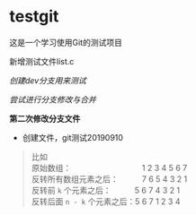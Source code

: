 # testgit
这是一个学习使用Git的测试项目

新增测试文件list.c


*创建dev分支用来测试*

*尝试进行分支修改与合并*

**第二次修改分支文件**


* 创建文件，git测试20190910


> 比如  
> 原始数组：&emsp;&emsp;&emsp;&emsp;&emsp;&emsp;&emsp;&emsp;&emsp;1 2 3 4 5 6 7  
> 反转所有数组元素之后：&emsp;&emsp;&emsp;7 6 5 4 3 2 1  
> 反转前 `k` 个元素之后：&emsp;&emsp;&emsp;5 6 7 4 3 2 1   
> 反转后面 `n - k` 个元素之后：5 6 7 1 2 3 4  